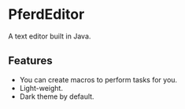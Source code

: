# PferdEditor
A text editor built in Java.

## Features
- You can create macros to perform tasks for you.
- Light-weight.
- Dark theme by default.
